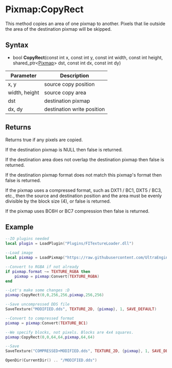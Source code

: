 # Pixmap:CopyRect

This method copies an area of one pixmap to another. Pixels that lie outside the area of the destination pixmap will be skipped.

## Syntax

- bool **CopyRect**(const int x, const int y, const int width, const int height, shared_ptr<[Pixmap](Pixmap.md)> dst, const int dx, const int dy)

| Parameter | Description |
|---|---|
| x, y | source copy position |
| width, height | source copy area |
| dst | destination pixmap |
| dx, dy | destination write position |
  
## Returns
  
Returns true if any pixels are copied.
  
If the destination pixmap is NULL then false is returned.
  
If the destination area does not overlap the destination pixmap then false is returned.
  
If the destination pixmap format does not match this pixmap's format then false is returned.

If the pixmap uses a compressed format, such as DXT1 / BC1, DXT5 / BC3, etc., then the source and destination position and the area must be evenly divisible by the block size (4), or false is returned.

If the pixmap uses BC6H or BC7 compression then false is returned.

## Example

```lua
--IO plugins needed
local plugin = LoadPlugin("Plugins/FITextureLoader.dll")

--Load image
local pixmap = LoadPixmap("https://raw.githubusercontent.com/UltraEngine/Documentation/master/Assets/Materials/scifiwall.jpg")

--Convert to RGBA if not already
if pixmap.format ~= TEXTURE_RGBA then
    pixmap = pixmap:Convert(TEXTURE_RGBA)
end

--Let's make some changes :D
pixmap:CopyRect(0,0,256,256,pixmap,256,256)

--Save uncompressed DDS file
SaveTexture("MODIFIED.dds", TEXTURE_2D, {pixmap}, 1, SAVE_DEFAULT)

--Convert to compressed format
pixmap = pixmap:Convert(TEXTURE_BC1)

--We specify blocks, not pixels. Blocks are 4x4 squares.
pixmap:CopyRect(0,0,64,64,pixmap,64,64)

--Save
SaveTexture("COMPRESSED+MODIFIED.dds", TEXTURE_2D, {pixmap}, 1, SAVE_DEFAULT)

OpenDir(CurrentDir() .. "/MODIFIED.dds")
```

